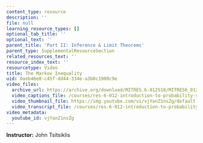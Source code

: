 ```yaml
---
content_type: resource
description: ''
file: null
learning_resource_types: []
optional_tab_title: ''
optional_text: ''
parent_title: 'Part II: Inference & Limit Theorems'
parent_type: SupplementalResourceSection
related_resources_text: ''
resource_index_text: ''
resourcetype: Video
title: The Markov Inequality
uid: 0aeb46e8-c45f-dd44-334e-a3b0c1900c9e
video_files:
  archive_url: https://archive.org/download/MITRES.6-012S18/MITRES6_012S18_L18-02_300k.mp4
  video_captions_file: /courses/res-6-012-introduction-to-probability-spring-2018/32b6818d1e1c5b50a48e337b1a322007_vjYanZ1nsZg.vtt
  video_thumbnail_file: https://img.youtube.com/vi/vjYanZ1nsZg/default.jpg
  video_transcript_file: /courses/res-6-012-introduction-to-probability-spring-2018/691b6fad3e830568ff6dfa09767f104f_vjYanZ1nsZg.pdf
video_metadata:
  youtube_id: vjYanZ1nsZg
---
```


**Instructor:** John Tsitsiklis